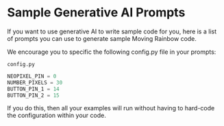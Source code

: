 # Sample Generative AI Prompts

If you want to use generative AI to write sample code for you, here is a list
of prompts you can use to generate sample Moving Rainbow code.

We encourage you to specific the following config.py file in your prompts:

`config.py`
```python
NEOPIXEL_PIN = 0
NUMBER_PIXELS = 30
BUTTON_PIN_1 = 14
BUTTON_PIN_2 = 15
```

If you do this, then all your examples will run without having
to hard-code the configuration within your code.